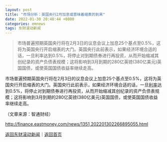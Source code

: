 ```yaml
---
layout: post
title: "市场分析：英国央行2月加息或意味着缩表的到来"
date: 2022-01-30 20:48:44 +0800
categories: emnews
tags: 东财滚动新闻
---
```

> 市场普遍预期英国央行将在2月3日的议息会议上加息25个基点至0.5%，这将为英国央行开启缩表的大门。英国央行此前表示，如果经济环境合适的话，一旦利率达到0.5%，将停止对到期债券进行再投资，从而开始缩减其创纪录的资产负债表规模；这将影响到3月到期的280亿英镑(380亿美元)英国国债，或使英国国债收益率继续走高。

<p>市场普遍预期英国央行将在2月3日的议息会议上加息25个基点至0.5%，这将为英国央行开启缩表的大门。英国央行此前表示，如果经济环境合适的话，一旦<span id="Info.344"><a href="http://data.eastmoney.com/cjsj/yhll.html" class="infokey">利率</a></span>达到0.5%，将停止对到期债券进行再投资，从而开始缩减其创纪录的资产负债表规模；这将影响到3月到期的280亿英镑(380亿美元)英国国债，或使英国国债收益率继续走高。</p><p class="em_media">（文章来源：智通财经）</p>

<http://finance.eastmoney.com/news/1351,202201302266895055.html>

[返回东财滚动新闻](//finews.withounder.com/emnews/)｜[返回首页](//finews.withounder.com/)